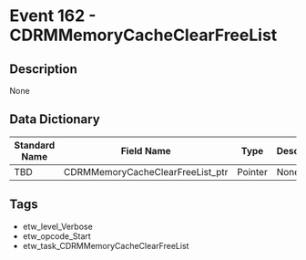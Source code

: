 # Event 162 - CDRMMemoryCacheClearFreeList

## Description
None

## Data Dictionary
|Standard Name|Field Name|Type|Description|Sample Value|
|---|---|---|---|---|
|TBD|CDRMMemoryCacheClearFreeList_ptr|Pointer|None|`None`|

## Tags
* etw_level_Verbose
* etw_opcode_Start
* etw_task_CDRMMemoryCacheClearFreeList